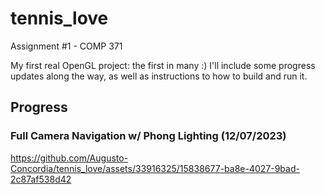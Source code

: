 # tennis_love
Assignment #1 - COMP 371

My first real OpenGL project: the first in many :) I'll include some progress updates along the way, as well as instructions to how to build and run it.

## Progress
### Full Camera Navigation w/ Phong Lighting (12/07/2023)
https://github.com/Augusto-Concordia/tennis_love/assets/33916325/15838677-ba8e-4027-9bad-2c87af538d42
